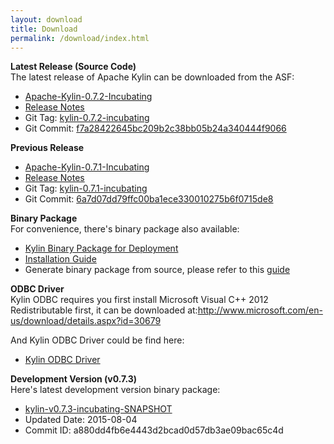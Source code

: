 ```yaml
---
layout: download
title: Download
permalink: /download/index.html
---
```


__Latest Release (Source Code)__  
The latest release of Apache Kylin can be downloaded from the ASF:
  * [Apache-Kylin-0.7.2-Incubating](http://www.apache.org/dyn/closer.cgi/incubator/kylin/apache-kylin-0.7.2-incubating)
  * [Release Notes](../docs/release_notes.html)
  * Git Tag: [kylin-0.7.2-incubating](https://github.com/apache/incubator-kylin/tree/kylin-0.7.2-incubating)
  * Git Commit: [f7a28422645bc209b2c38bb05b24a340444f9066](https://github.com/apache/incubator-kylin/commit/f7a28422645bc209b2c38bb05b24a340444f9066)

__Previous Release__  
  * [Apache-Kylin-0.7.1-Incubating](http://www.apache.org/dyn/closer.cgi/incubator/kylin/apache-kylin-0.7.1-incubating)
  * [Release Notes](../docs/release_notes.html)
  * Git Tag: [kylin-0.7.1-incubating](https://github.com/apache/incubator-kylin/tree/kylin-0.7.1-incubating)
  * Git Commit: [6a7d07dd79ffc00ba1ece330010275b6f0715de8](https://github.com/apache/incubator-kylin/commit/6a7d07dd79ffc00ba1ece330010275b6f0715de8)

__Binary Package__  
For convenience, there's binary package also available:

  * [Kylin Binary Package for Deployment](kylin-0.7.2-incubating.tar.gz)
  * [Installation Guide](../docs/install)
  * Generate binary package from source, please refer to this [guide](../docs/howto/howto_package.html)
    
__ODBC Driver__  
Kylin ODBC requires you first install Microsoft Visual C++ 2012 Redistributable first, it can be downloaded at:http://www.microsoft.com/en-us/download/details.aspx?id=30679

And Kylin ODBC Driver could be find here:

  * [Kylin ODBC Driver](KylinODBCDriver.zip)

__Development Version (v0.7.3)__  
Here's latest development version binary package:

  * [kylin-v0.7.3-incubating-SNAPSHOT](kylin-0.7.3-incubating-SNAPSHOT.tar.gz)
  * Updated Date: 2015-08-04
  * Commit ID: a880dd4fb6e4443d2bcad0d57db3ae09bac65c4d



